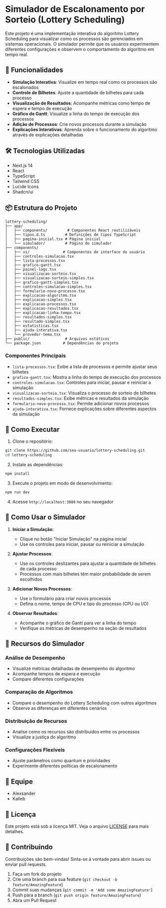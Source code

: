 # Simulador de Escalonamento por Sorteio (Lottery Scheduling)

Este projeto é uma implementação interativa do algoritmo Lottery Scheduling para visualizar como os processos são gerenciados em sistemas operacionais. O simulador permite que os usuários experimentem diferentes configurações e observem o comportamento do algoritmo em tempo real.

## 🚀 Funcionalidades

- **Simulação Interativa**: Visualize em tempo real como os processos são escalonados
- **Controle de Bilhetes**: Ajuste a quantidade de bilhetes para cada processo
- **Visualização de Resultados**: Acompanhe métricas como tempo de espera e tempo de execução
- **Gráfico de Gantt**: Visualize a linha do tempo de execução dos processos
- **Adição de Processos**: Crie novos processos durante a simulação
- **Explicações Interativas**: Aprenda sobre o funcionamento do algoritmo através de explicações detalhadas

## 🛠️ Tecnologias Utilizadas

- Next.js 14
- React
- TypeScript
- Tailwind CSS
- Lucide Icons
- Shadcn/ui

## 📦 Estrutura do Projeto

```
lottery-scheduling/
├── app/
│   ├── components/         # Componentes React reutilizáveis
│   ├── tipos.d.ts         # Definições de tipos TypeScript
│   ├── pagina-inicial.tsx # Página inicial
│   └── simulador/         # Página do simulador
├── components/
│   ├── ui/               # Componentes de interface do usuário
│   ├── controles-simulacao.tsx
│   ├── lista-processos.tsx
│   ├── grafico-gantt.tsx
│   ├── painel-logs.tsx
│   ├── visualizacao-sorteio.tsx
│   ├── visualizacao-sorteio-simples.tsx
│   ├── grafico-gantt-simples.tsx
│   ├── controles-simulacao-simples.tsx
│   ├── formulario-novo-processo.tsx
│   ├── explicacao-algoritmo.tsx
│   ├── explicacao-simples.tsx
│   ├── explicacao-processos.tsx
│   ├── explicacao-resultados.tsx
│   ├── explicacao-linha-tempo.tsx
│   ├── resultados-simples.tsx
│   ├── resultado-simples.tsx
│   ├── estatisticas.tsx
│   ├── ajuda-interativa.tsx
│   └── provedor-tema.tsx
├── public/                # Arquivos estáticos
└── package.json          # Dependências do projeto
```

### Componentes Principais

- `lista-processos.tsx`: Exibe a lista de processos e permite ajustar seus bilhetes
- `grafico-gantt.tsx`: Mostra a linha do tempo de execução dos processos
- `controles-simulacao.tsx`: Controles para iniciar, pausar e reiniciar a simulação
- `visualizacao-sorteio.tsx`: Visualiza o processo de sorteio de bilhetes
- `resultados-simples.tsx`: Exibe métricas e resultados da simulação
- `formulario-novo-processo.tsx`: Permite adicionar novos processos
- `ajuda-interativa.tsx`: Fornece explicações sobre diferentes aspectos da simulação

## 🚀 Como Executar

1. Clone o repositório:
```bash
git clone https://github.com/seu-usuario/lottery-scheduling.git
cd lottery-scheduling
```

2. Instale as dependências:
```bash
npm install
```

3. Execute o projeto em modo de desenvolvimento:
```bash
npm run dev
```

4. Acesse `http://localhost:3000` no seu navegador

## 📝 Como Usar o Simulador

1. **Iniciar a Simulação**:
   - Clique no botão "Iniciar Simulação" na página inicial
   - Use os controles para iniciar, pausar ou reiniciar a simulação

2. **Ajustar Processos**:
   - Use os controles deslizantes para ajustar a quantidade de bilhetes de cada processo
   - Processos com mais bilhetes têm maior probabilidade de serem escolhidos

3. **Adicionar Novos Processos**:
   - Use o formulário para criar novos processos
   - Defina o nome, tempo de CPU e tipo do processo (CPU ou I/O)

4. **Observar Resultados**:
   - Acompanhe o gráfico de Gantt para ver a linha do tempo
   - Verifique as métricas de desempenho na seção de resultados

## 🎯 Recursos do Simulador

### Análise de Desempenho
- Visualize métricas detalhadas de desempenho do algoritmo
- Acompanhe tempos de espera e execução
- Compare diferentes configurações

### Comparação de Algoritmos
- Compare o desempenho do Lottery Scheduling com outros algoritmos
- Observe as diferenças em diferentes cenários

### Distribuição de Recursos
- Analise como os recursos são distribuídos entre os processos
- Visualize a justiça do algoritmo

### Configurações Flexíveis
- Ajuste parâmetros como quantum e prioridades
- Experimente diferentes políticas de escalonamento

## 👥 Equipe

- Alexsander
- Kalleb

## 📄 Licença

Este projeto está sob a licença MIT. Veja o arquivo [LICENSE](LICENSE) para mais detalhes.

## 🤝 Contribuindo

Contribuições são bem-vindas! Sinta-se à vontade para abrir issues ou enviar pull requests.

1. Faça um fork do projeto
2. Crie uma branch para sua feature (`git checkout -b feature/AmazingFeature`)
3. Commit suas mudanças (`git commit -m 'Add some AmazingFeature'`)
4. Push para a branch (`git push origin feature/AmazingFeature`)
5. Abra um Pull Request 